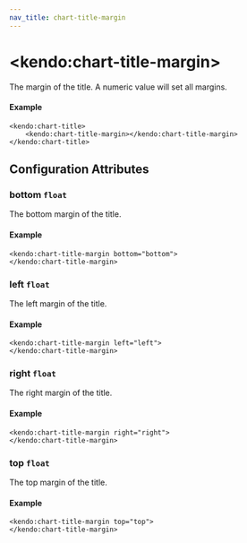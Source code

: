 ```yaml
---
nav_title: chart-title-margin
---
```


# \<kendo:chart-title-margin\>

The margin of the title. A numeric value will set all margins.

#### Example
    <kendo:chart-title>
        <kendo:chart-title-margin></kendo:chart-title-margin>
    </kendo:chart-title>

## Configuration Attributes

### bottom `float`

The bottom margin of the title.

#### Example
    <kendo:chart-title-margin bottom="bottom">
    </kendo:chart-title-margin>

### left `float`

The left margin of the title.

#### Example
    <kendo:chart-title-margin left="left">
    </kendo:chart-title-margin>

### right `float`

The right margin of the title.

#### Example
    <kendo:chart-title-margin right="right">
    </kendo:chart-title-margin>

### top `float`

The top margin of the title.

#### Example
    <kendo:chart-title-margin top="top">
    </kendo:chart-title-margin>

